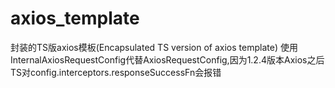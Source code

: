 # axios_template
封装的TS版axios模板(Encapsulated TS version of axios template)
使用InternalAxiosRequestConfig代替AxiosRequestConfig,因为1.2.4版本Axios之后TS对config.interceptors.responseSuccessFn会报错
